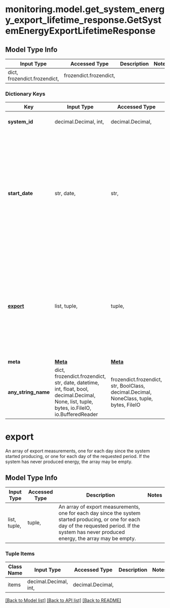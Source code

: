 # monitoring.model.get_system_energy_export_lifetime_response.GetSystemEnergyExportLifetimeResponse

## Model Type Info
Input Type | Accessed Type | Description | Notes
------------ | ------------- | ------------- | -------------
dict, frozendict.frozendict,  | frozendict.frozendict,  |  | 

### Dictionary Keys
Key | Input Type | Accessed Type | Description | Notes
------------ | ------------- | ------------- | ------------- | -------------
**system_id** | decimal.Decimal, int,  | decimal.Decimal,  | Unique numeric ID of the system. | [optional] 
**start_date** | str, date,  | str,  | When no start_date parameter is specified on the request, defaults to the operational_date of the system. May be null if system has never produced. When a start_date parameter is included in the request, the same is included in the response. | [optional] value must conform to RFC-3339 full-date YYYY-MM-DD
**[export](#export)** | list, tuple,  | tuple,  | An array of export measurements, one for each day since the system started producing, or one for each day of the requested period. If the system has never produced energy, the array may be empty. | [optional] 
**meta** | [**Meta**](Meta.md) | [**Meta**](Meta.md) |  | [optional] 
**any_string_name** | dict, frozendict.frozendict, str, date, datetime, int, float, bool, decimal.Decimal, None, list, tuple, bytes, io.FileIO, io.BufferedReader | frozendict.frozendict, str, BoolClass, decimal.Decimal, NoneClass, tuple, bytes, FileIO | any string name can be used but the value must be the correct type | [optional]

# export

An array of export measurements, one for each day since the system started producing, or one for each day of the requested period. If the system has never produced energy, the array may be empty.

## Model Type Info
Input Type | Accessed Type | Description | Notes
------------ | ------------- | ------------- | -------------
list, tuple,  | tuple,  | An array of export measurements, one for each day since the system started producing, or one for each day of the requested period. If the system has never produced energy, the array may be empty. | 

### Tuple Items
Class Name | Input Type | Accessed Type | Description | Notes
------------- | ------------- | ------------- | ------------- | -------------
items | decimal.Decimal, int,  | decimal.Decimal,  |  | 

[[Back to Model list]](../../README.md#documentation-for-models) [[Back to API list]](../../README.md#documentation-for-api-endpoints) [[Back to README]](../../README.md)


